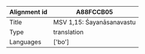 |Alignment id | A88FCCB05
| --- | --- 
|Title | MSV 1,15: Śayanāsanavastu 
|Type | translation
|Languages | ['bo']
